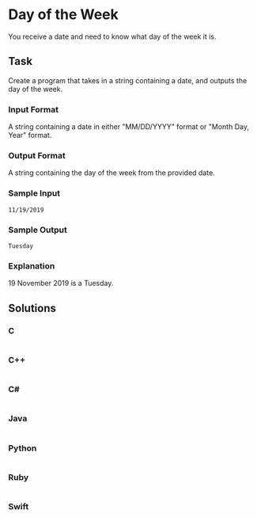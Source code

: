 # Day of the Week
You receive a date and need to know what day of the week it is.
## Task
Create a program that takes in a string containing a date, and outputs the day of the week.
### Input Format
A string containing a date in either "MM/DD/YYYY" format or "Month Day, Year" format.
### Output Format
A string containing the day of the week from the provided date.
### Sample Input
```
11/19/2019
```
### Sample Output
```
Tuesday
```
### Explanation
19 November 2019 is a Tuesday.
## Solutions
### C
```c
```
### C++
```cpp
```
### C#
```cs
```
### Java
```java
```
### Python
```python
```
### Ruby
```ruby
```
### Swift
```swift
```